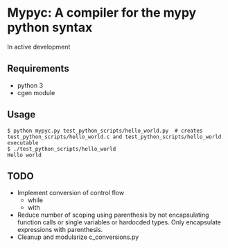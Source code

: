 # Mypyc: A compiler for the mypy python syntax
In active development


## Requirements
- python 3
- cgen module


## Usage
```
$ python mypyc.py test_python_scripts/hello_world.py  # creates test_python_scripts/hello_world.c and test_python_scripts/hello_world executable
$ ./test_python_scripts/hello_world
Hello world
```

## TODO
- Implement conversion of control flow
  - while
  - with
- Reduce number of scoping using parenthesis by not encapsulating function calls or single variables or hardocded types. Only encapsulate expressions with parenthesis.
- Cleanup and modularize c_conversions.py
